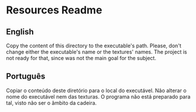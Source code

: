 # Resources Readme

## English
Copy the content of this directory to the executable's path.
Please, don't change either the executable's name or the textures' names.
The project is not ready for that, since was not the main goal for the subject.

## Português
Copiar o conteúdo deste diretório para o local do executável.
Não alterar o nome do executável nem das texturas. 
O programa não está preparado para tal, visto não ser o âmbito da cadeira.
